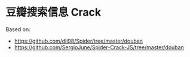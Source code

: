 # 豆瓣搜索信息 Crack

Based on: 
 - https://github.com/dli98/Spider/tree/master/douban
 - https://github.com/SergioJune/Spider-Crack-JS/tree/master/douban
